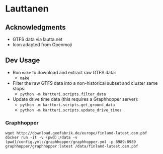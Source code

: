 Lauttanen
=========

Acknowledgments
---------------

* GTFS data via lautta.net
* Icon adapted from Openmoji

Dev Usage
---------

* Run `make` to download and extract raw GTFS data:
  * `make`
* Filter the raw GTFS data into a non-historical subset and cluster same stops:  
  * `python -m kartturi.scripts.filter_data`
* Update drive time data (this requires a Graphhopper server):
  * `python -m kartturi.scripts.get_ground_data`
  * `python -m kartturi.scripts.update_drive_times`

### Graphhopper

```
wget http://download.geofabrik.de/europe/finland-latest.osm.pbf
docker run -it -v (pwd):/data -v (pwd)/config.yml:/graphhopper/graphhopper.yml -p 8989:8989 graphhopper/graphhopper:latest /data/finland-latest.osm.pbf
```
